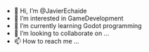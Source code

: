 - 👋 Hi, I’m @JavierEchaide
- 👀 I’m interested in GameDevelopment
- 🌱 I’m currently learning Godot programming
- 💞️ I’m looking to collaborate on ...
- 📫 How to reach me ...

<!---
JavierEchaide/JavierEchaide is a ✨ special ✨ repository because its `README.md` (this file) appears on your GitHub profile.
You can click the Preview link to take a look at your changes.
--->
